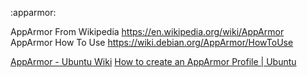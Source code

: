 :apparmor:

AppArmor From Wikipedia
https://en.wikipedia.org/wiki/AppArmor
AppArmor How To Use
https://wiki.debian.org/AppArmor/HowToUse

[AppArmor - Ubuntu Wiki](https://wiki.ubuntu.com/AppArmor)
[How to create an AppArmor Profile | Ubuntu](https://ubuntu.com/tutorials/beginning-apparmor-profile-development#1-overview)
